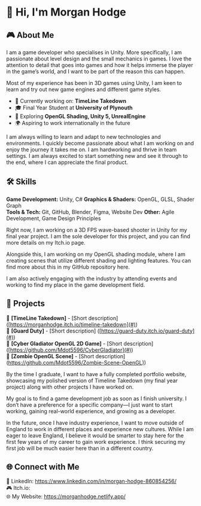 # 👋 Hi, I'm Morgan Hodge  

## 🎮 About Me  
I am a game developer who specialises in Unity. More specifically, I am passionate about level design and the small mechanics in games. I love the attention to detail that goes into games and how it helps immerse the player in the game’s world, and I want to be part of the reason this can happen. 

Most of my experience has been in 3D games using Unity, I am keen to learn and try out new game engines and different game styles. 

- 🔹 Currently working on: **TimeLine Takedown**  
- 🎓 Final Year Student at **University of Plynouth**  
- 🌱 Exploring **OpenGL Shading, Unity 5, UnrealEngine**  
- 🌍 Aspiring to work internationally in the future  

I am always willing to learn and adapt to new technologies and environments. I quickly become passionate about what I am working on and enjoy the journey it takes me on. I am hardworking and thrive in team settings. I am always excited to start something new and see it through to the end, where I can appreciate the final product. 

## 🛠️ Skills  
**Game Development:** Unity, C#
**Graphics & Shaders:** OpenGL, GLSL, Shader Graph  
**Tools & Tech:** Git, GitHub, Blender, Figma, Website Dev
**Other:** Agile Development, Game Design Principles  

Right now, I am working on a 3D FPS wave-based shooter in Unity for my final year project. I am the sole developer for this project, and you can find more details on my Itch.io page. 

Alongside this, I am working on my OpenGL shading module, where I am creating scenes that utilize different shading and lighting features. You can find more about this in my GitHub repository here. 

I am also actively engaging with the industry by attending events and working to find my place in the game development field. 

## 🚀 Projects  
🔹 **[TimeLine Takedown]** - [Short description] ([https://morganhodge.itch.io/timeline-takedown](#))  
🔹 **[Guard Duty]** - [Short description] ([https://guard-duty.itch.io/guard-duty](#))  
🔹 **[Cyber Gladiator OpenGL 2D Game]** - [Short description] ([https://github.com/Mdot5596/CyberGladiator](#))  
🔹 **[Zombie OpenGL Scene]** - [Short description] ([https://github.com/Mdot5596/Zombie-Scene-OpenGL)](#))  


By the time I graduate, I want to have a fully completed portfolio website, showcasing my polished version of Timeline Takedown (my final year project) along with other projects I have worked on. 

My goal is to find a game development job as soon as I finish university. I don’t have a preference for a specific company—I just want to start working, gaining real-world experience, and growing as a developer. 

In the future, once I have industry experience, I want to move outside of England to work in different places and experience new cultures. While I am eager to leave England, I believe it would be smarter to stay here for the first few years of my career to gain work experience. I think securing my first job will be much easier here than in a different country. 

## 🌐 Connect with Me  
💼 LinkedIn: https://www.linkedin.com/in/morgan-hodge-860854256/  
🎮 Itch.io:  
🌐 My Website: https://morganhodge.netlify.app/

